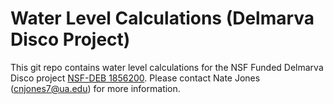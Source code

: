 # Water Level Calculations (Delmarva Disco Project)
This git repo contains water level calculations for the NSF Funded Delmarva Disco project [NSF-DEB 1856200](https://www.nsf.gov/awardsearch/showAward?AWD_ID=1856200&HistoricalAwards=false).  Please contact Nate Jones (cnjones7@ua.edu) for more information. 
